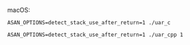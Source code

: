 
macOS:

```
ASAN_OPTIONS=detect_stack_use_after_return=1 ./uar_c
```


```
ASAN_OPTIONS=detect_stack_use_after_return=1 ./uar_cpp 1
```
